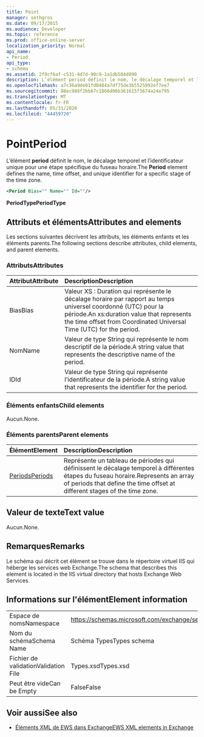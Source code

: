 ```yaml
---
title: Point
manager: sethgros
ms.date: 09/17/2015
ms.audience: Developer
ms.topic: reference
ms.prod: office-online-server
localization_priority: Normal
api_name:
- Period
api_type:
- schema
ms.assetid: 2f9cf6af-c531-4d7d-90c9-1a1db504d890
description: L’élément period définit le nom, le décalage temporel et l’identificateur unique pour une étape spécifique du fuseau horaire.
ms.openlocfilehash: a7c36a9de01fd0484a7df75de3b5525992ef7ee7
ms.sourcegitcommit: 88ec988f2bb67c1866d06b361615f3674a24e795
ms.translationtype: MT
ms.contentlocale: fr-FR
ms.lasthandoff: 05/31/2020
ms.locfileid: "44459720"
---
```

# <a name="period"></a><span data-ttu-id="79cac-103">Point</span><span class="sxs-lookup"><span data-stu-id="79cac-103">Period</span></span>

<span data-ttu-id="79cac-104">L’élément **period** définit le nom, le décalage temporel et l’identificateur unique pour une étape spécifique du fuseau horaire.</span><span class="sxs-lookup"><span data-stu-id="79cac-104">The **Period** element defines the name, time offset, and unique identifier for a specific stage of the time zone.</span></span> 
  
```xml
<Period Bias="" Name="" Id=""/>
```

 <span data-ttu-id="79cac-105">**PeriodType**</span><span class="sxs-lookup"><span data-stu-id="79cac-105">**PeriodType**</span></span>
## <a name="attributes-and-elements"></a><span data-ttu-id="79cac-106">Attributs et éléments</span><span class="sxs-lookup"><span data-stu-id="79cac-106">Attributes and elements</span></span>

<span data-ttu-id="79cac-107">Les sections suivantes décrivent les attributs, les éléments enfants et les éléments parents.</span><span class="sxs-lookup"><span data-stu-id="79cac-107">The following sections describe attributes, child elements, and parent elements.</span></span>
  
### <a name="attributes"></a><span data-ttu-id="79cac-108">Attributs</span><span class="sxs-lookup"><span data-stu-id="79cac-108">Attributes</span></span>

|<span data-ttu-id="79cac-109">**Attribut**</span><span class="sxs-lookup"><span data-stu-id="79cac-109">**Attribute**</span></span>|<span data-ttu-id="79cac-110">**Description**</span><span class="sxs-lookup"><span data-stu-id="79cac-110">**Description**</span></span>|
|:-----|:-----|
|<span data-ttu-id="79cac-111">Bias</span><span class="sxs-lookup"><span data-stu-id="79cac-111">Bias</span></span>  <br/> |<span data-ttu-id="79cac-112">Valeur XS : Duration qui représente le décalage horaire par rapport au temps universel coordonné (UTC) pour la période.</span><span class="sxs-lookup"><span data-stu-id="79cac-112">An xs:duration value that represents the time offset from Coordinated Universal Time (UTC) for the period.</span></span>  <br/> |
|<span data-ttu-id="79cac-113">Nom</span><span class="sxs-lookup"><span data-stu-id="79cac-113">Name</span></span>  <br/> |<span data-ttu-id="79cac-114">Valeur de type String qui représente le nom descriptif de la période.</span><span class="sxs-lookup"><span data-stu-id="79cac-114">A string value that represents the descriptive name of the period.</span></span>  <br/> |
|<span data-ttu-id="79cac-115">ID</span><span class="sxs-lookup"><span data-stu-id="79cac-115">Id</span></span>  <br/> |<span data-ttu-id="79cac-116">Valeur de type String qui représente l’identificateur de la période.</span><span class="sxs-lookup"><span data-stu-id="79cac-116">A string value that represents the identifier for the period.</span></span>  <br/> |
   
### <a name="child-elements"></a><span data-ttu-id="79cac-117">Éléments enfants</span><span class="sxs-lookup"><span data-stu-id="79cac-117">Child elements</span></span>

<span data-ttu-id="79cac-118">Aucun.</span><span class="sxs-lookup"><span data-stu-id="79cac-118">None.</span></span>
  
### <a name="parent-elements"></a><span data-ttu-id="79cac-119">Éléments parents</span><span class="sxs-lookup"><span data-stu-id="79cac-119">Parent elements</span></span>

|<span data-ttu-id="79cac-120">**Élément**</span><span class="sxs-lookup"><span data-stu-id="79cac-120">**Element**</span></span>|<span data-ttu-id="79cac-121">**Description**</span><span class="sxs-lookup"><span data-stu-id="79cac-121">**Description**</span></span>|
|:-----|:-----|
|[<span data-ttu-id="79cac-122">Periods</span><span class="sxs-lookup"><span data-stu-id="79cac-122">Periods</span></span>](periods.md) <br/> |<span data-ttu-id="79cac-123">Représente un tableau de périodes qui définissent le décalage temporel à différentes étapes du fuseau horaire.</span><span class="sxs-lookup"><span data-stu-id="79cac-123">Represents an array of periods that define the time offset at different stages of the time zone.</span></span>  <br/> |
   
## <a name="text-value"></a><span data-ttu-id="79cac-124">Valeur de texte</span><span class="sxs-lookup"><span data-stu-id="79cac-124">Text value</span></span>

<span data-ttu-id="79cac-125">Aucun.</span><span class="sxs-lookup"><span data-stu-id="79cac-125">None.</span></span>
  
## <a name="remarks"></a><span data-ttu-id="79cac-126">Remarques</span><span class="sxs-lookup"><span data-stu-id="79cac-126">Remarks</span></span>

<span data-ttu-id="79cac-127">Le schéma qui décrit cet élément se trouve dans le répertoire virtuel IIS qui héberge les services web Exchange.</span><span class="sxs-lookup"><span data-stu-id="79cac-127">The schema that describes this element is located in the IIS virtual directory that hosts Exchange Web Services.</span></span>
  
## <a name="element-information"></a><span data-ttu-id="79cac-128">Informations sur l'élément</span><span class="sxs-lookup"><span data-stu-id="79cac-128">Element information</span></span>

|||
|:-----|:-----|
|<span data-ttu-id="79cac-129">Espace de noms</span><span class="sxs-lookup"><span data-stu-id="79cac-129">Namespace</span></span>  <br/> |https://schemas.microsoft.com/exchange/services/2006/types  <br/> |
|<span data-ttu-id="79cac-130">Nom du schéma</span><span class="sxs-lookup"><span data-stu-id="79cac-130">Schema Name</span></span>  <br/> |<span data-ttu-id="79cac-131">Schéma Types</span><span class="sxs-lookup"><span data-stu-id="79cac-131">Types schema</span></span>  <br/> |
|<span data-ttu-id="79cac-132">Fichier de validation</span><span class="sxs-lookup"><span data-stu-id="79cac-132">Validation File</span></span>  <br/> |<span data-ttu-id="79cac-133">Types.xsd</span><span class="sxs-lookup"><span data-stu-id="79cac-133">Types.xsd</span></span>  <br/> |
|<span data-ttu-id="79cac-134">Peut être vide</span><span class="sxs-lookup"><span data-stu-id="79cac-134">Can be Empty</span></span>  <br/> |<span data-ttu-id="79cac-135">False</span><span class="sxs-lookup"><span data-stu-id="79cac-135">False</span></span>  <br/> |
   
## <a name="see-also"></a><span data-ttu-id="79cac-136">Voir aussi</span><span class="sxs-lookup"><span data-stu-id="79cac-136">See also</span></span>



- [<span data-ttu-id="79cac-137">Éléments XML de EWS dans Exchange</span><span class="sxs-lookup"><span data-stu-id="79cac-137">EWS XML elements in Exchange</span></span>](ews-xml-elements-in-exchange.md)

